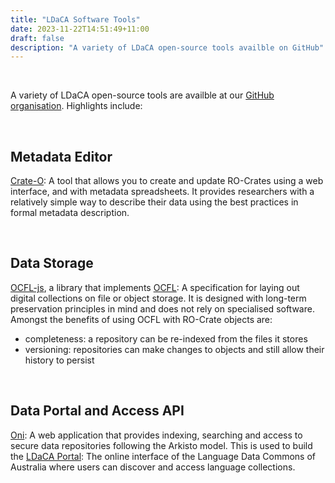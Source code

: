 ```yaml
---
title: "LDaCA Software Tools"
date: 2023-11-22T14:51:49+11:00
draft: false
description: "A variety of LDaCA open-source tools availble on GitHub"
---
```


<br>

A variety of LDaCA open-source tools are availble at our [GitHub organisation](https://github.com/Language-Research-Technology/ocfl-js). Highlights include:

<br>

## Metadata Editor
    
[Crate-O](https://language-research-technology.github.io/crate-o/#/): A tool that allows you to create and update RO-Crates using a web interface, and with metadata spreadsheets. It provides researchers with a relatively simple way to describe their data using the best practices in formal metadata description.

<br>

## Data Storage
    
[OCFL-js](https://github.com/Language-Research-Technology/ocfl-js), a library that implements [OCFL](https://ocfl.io/): A specification for laying out digital collections on file or object storage. It is designed with long-term preservation principles in mind and does not rely on specialised software. Amongst the benefits of using OCFL with RO-Crate objects are:
- completeness: a repository can be re-indexed from the files it stores
- versioning: repositories can make changes to objects and still allow their history to persist

<br>

## Data Portal and Access API
    
[Oni](https://github.com/Language-Research-Technology/oni): A web application that provides indexing, searching and access to secure data repositories following the Arkisto model. This is used to build the [LDaCA Portal](https://data.ldaca.edu.au/search): The online interface of the Language Data Commons of Australia where users can discover and access language collections.

<br>